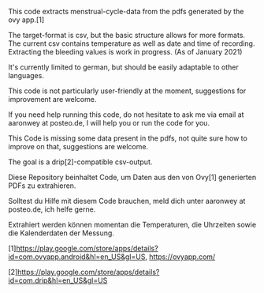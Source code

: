 This code extracts menstrual-cycle-data from the pdfs
generated by the ovy app.[1]

The target-format is csv, but the basic structure allows for more
formats. The current csv contains 
temperature as well as date and time of recording. Extracting the bleeding values is
work in progress. (As of January 2021)

It's currently limited to german, but should be easily adaptable to 
other languages.

This code is not particularly user-friendly at the moment, suggestions for 
improvement are welcome.

If you need help running this code, do not hesitate to ask me via
email at aaronwey at posteo.de, I will help you or run the code for you.

This Code is missing some data present in the pdfs,
not quite sure how to improve on that, suggestions are welcome.

The goal is a drip[2]-compatible csv-output.

Diese Repository beinhaltet Code, um Daten aus den von Ovy[1] generierten PDFs
zu extrahieren.

Solltest du Hilfe mit diesem Code brauchen, meld dich unter aaronwey at posteo.de,
ich helfe gerne.

Extrahiert werden können momentan die Temperaturen, die Uhrzeiten sowie die Kalenderdaten
der Messung.

[1]https://play.google.com/store/apps/details?id=com.ovyapp.android&hl=en_US&gl=US,
https://ovyapp.com/

[2]https://play.google.com/store/apps/details?id=com.drip&hl=en_US&gl=US